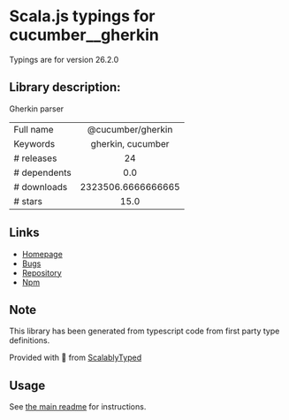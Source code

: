 
# Scala.js typings for cucumber__gherkin

Typings are for version 26.2.0

## Library description:
Gherkin parser

|                    |                 |
| ------------------ | :-------------: |
| Full name          | @cucumber/gherkin |
| Keywords           | gherkin, cucumber |
| # releases         | 24 |
| # dependents       | 0.0 |
| # downloads        | 2323506.6666666665 |
| # stars            | 15.0 |

## Links
- [Homepage](https://github.com/cucumber/gherkin)
- [Bugs](https://github.com/cucumber/gherkin/issues)
- [Repository](https://github.com/cucumber/gherkin)
- [Npm](https://www.npmjs.com/package/%40cucumber%2Fgherkin)
    


## Note
This library has been generated from typescript code from first party type definitions.

Provided with :purple_heart: from [ScalablyTyped](https://github.com/oyvindberg/ScalablyTyped)

## Usage
See [the main readme](../../readme.md) for instructions.


